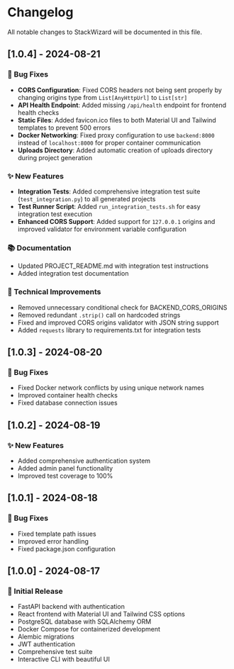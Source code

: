 # Changelog

All notable changes to StackWizard will be documented in this file.

## [1.0.4] - 2024-08-21

### 🐛 Bug Fixes
- **CORS Configuration**: Fixed CORS headers not being sent properly by changing origins type from `List[AnyHttpUrl]` to `List[str]`
- **API Health Endpoint**: Added missing `/api/health` endpoint for frontend health checks
- **Static Files**: Added favicon.ico files to both Material UI and Tailwind templates to prevent 500 errors
- **Docker Networking**: Fixed proxy configuration to use `backend:8000` instead of `localhost:8000` for proper container communication
- **Uploads Directory**: Added automatic creation of uploads directory during project generation

### ✨ New Features
- **Integration Tests**: Added comprehensive integration test suite (`test_integration.py`) to all generated projects
- **Test Runner Script**: Added `run_integration_tests.sh` for easy integration test execution
- **Enhanced CORS Support**: Added support for `127.0.0.1` origins and improved validator for environment variable configuration

### 📚 Documentation
- Updated PROJECT_README.md with integration test instructions
- Added integration test documentation

### 🔧 Technical Improvements
- Removed unnecessary conditional check for BACKEND_CORS_ORIGINS
- Removed redundant `.strip()` call on hardcoded strings
- Fixed and improved CORS origins validator with JSON string support
- Added `requests` library to requirements.txt for integration tests

## [1.0.3] - 2024-08-20

### 🐛 Bug Fixes
- Fixed Docker network conflicts by using unique network names
- Improved container health checks
- Fixed database connection issues

## [1.0.2] - 2024-08-19

### ✨ New Features
- Added comprehensive authentication system
- Added admin panel functionality
- Improved test coverage to 100%

## [1.0.1] - 2024-08-18

### 🐛 Bug Fixes
- Fixed template path issues
- Improved error handling
- Fixed package.json configuration

## [1.0.0] - 2024-08-17

### 🎉 Initial Release
- FastAPI backend with authentication
- React frontend with Material UI and Tailwind CSS options
- PostgreSQL database with SQLAlchemy ORM
- Docker Compose for containerized development
- Alembic migrations
- JWT authentication
- Comprehensive test suite
- Interactive CLI with beautiful UI